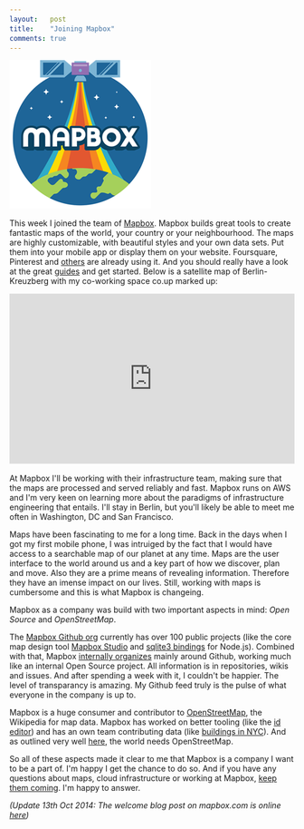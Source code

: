 ```yaml
---
layout:   post
title:    "Joining Mapbox"
comments: true
---
```


<img src="/assets/Mapbox-Graphic.png" />

This week I joined the team of <a href="http://mapbox.com">Mapbox</a>. Mapbox builds great tools to create fantastic maps of the world, your country or your neighbourhood. The maps are highly customizable, with beautiful styles and your own data sets. Put them into your mobile app or display them on your website. Foursquare, Pinterest and <a href="https://www.mapbox.com/showcase/">others</a> are already using it. And you should really have a look at the great <a href="https://www.mapbox.com/foundations/">guides</a> and get started. Below is a satellite map of Berlin-Kreuzberg with my co-working space co.up marked up:

<iframe width='100%' height='300px' frameBorder='0' src='https://a.tiles.mapbox.com/v4/freenerd.jnh3h2dm/attribution,zoompan.html?access_token=pk.eyJ1IjoiZnJlZW5lcmQiLCJhIjoieHhSTW9UUSJ9.H-2Yu04O3M72_TYnxC3BZQ#14/52.499167/13.418056'></iframe>

At Mapbox I'll be working with their infrastructure team, making sure that the maps are processed and served reliably and fast. Mapbox runs on AWS and I'm very keen on learning more about the paradigms of infrastructure engineering that entails. I'll stay in Berlin, but you'll likely be able to meet me often in Washington, DC and San Francisco.

Maps have been fascinating to me for a long time. Back in the days when I got my first mobile phone, I was intruiged by the fact that I would have access to a searchable map of our planet at any time. Maps are the user interface to the world around us and a key part of how we discover, plan and move. Also they are a prime means of revealing information. Therefore they have an imense impact on our lives. Still, working with maps is cumbersome and this is what Mapbox is changeing.

Mapbox as a company was build with two important aspects in mind: _Open Source_ and _OpenStreetMap_.

The [Mapbox Github org](https://github.com/mapbox/) currently has over 100 public projects (like the core map design tool [Mapbox Studio](https://github.com/mapbox/mapbox-studio) and [sqlite3 bindings](https://github.com/mapbox/node-sqlite3) for Node.js). Combined with that, Mapbox [internally organizes](http://opensource.com/life/14/7/interview-justin-miller-mapbox) mainly around Github, working much like an internal Open Source project. All information is in repositories, wikis and issues. And after spending a week with it, I couldn't be happier. The level of transparancy is amazing. My Github feed truly is the pulse of what everyone in the company is up to.

Mapbox is a huge consumer and contributor to [OpenStreetMap](http://openstreetmap.org), the Wikipedia for map data. Mapbox has worked on better tooling (like the [id editor](https://www.mapbox.com/blog/announcing-id/)) and has an own team contributing data (like [buildings in NYC](https://www.mapbox.com/blog/nyc-buildings-openstreetmap/)). And as outlined very well <a href="http://zedie.wordpress.com/2014/01/14/why-the-world-needs-openstreetmap/">here</a>, the world needs OpenStreetMap.

So all of these aspects made it clear to me that Mapbox is a company I want to be a part of. I'm happy I get the chance to do so. And if you have any questions about maps, cloud infrastructure or working at Mapbox, [keep them coming](/about/). I'm happy to answer.

_(Update 13th Oct 2014: The welcome blog post on mapbox.com is online [here](https://www.mapbox.com/blog/johan-uhle-joins/))_
